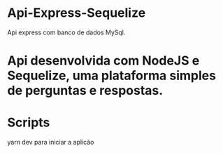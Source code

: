 # Api-Express-Sequelize

Api express com  banco de dados MySql.

# Api desenvolvida com NodeJS e Sequelize, uma plataforma simples de perguntas e respostas. 

# Scripts
yarn dev para iniciar a aplicão
